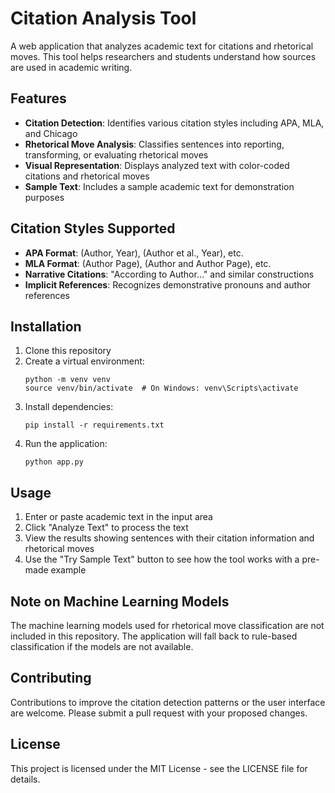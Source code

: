 # Citation Analysis Tool

A web application that analyzes academic text for citations and rhetorical moves. This tool helps researchers and students understand how sources are used in academic writing.

## Features

- **Citation Detection**: Identifies various citation styles including APA, MLA, and Chicago
- **Rhetorical Move Analysis**: Classifies sentences into reporting, transforming, or evaluating rhetorical moves
- **Visual Representation**: Displays analyzed text with color-coded citations and rhetorical moves
- **Sample Text**: Includes a sample academic text for demonstration purposes

## Citation Styles Supported

- **APA Format**: (Author, Year), (Author et al., Year), etc.
- **MLA Format**: (Author Page), (Author and Author Page), etc.
- **Narrative Citations**: "According to Author..." and similar constructions
- **Implicit References**: Recognizes demonstrative pronouns and author references

## Installation

1. Clone this repository
2. Create a virtual environment:
   ```
   python -m venv venv
   source venv/bin/activate  # On Windows: venv\Scripts\activate
   ```
3. Install dependencies:
   ```
   pip install -r requirements.txt
   ```
4. Run the application:
   ```
   python app.py
   ```

## Usage

1. Enter or paste academic text in the input area
2. Click "Analyze Text" to process the text
3. View the results showing sentences with their citation information and rhetorical moves
4. Use the "Try Sample Text" button to see how the tool works with a pre-made example

## Note on Machine Learning Models

The machine learning models used for rhetorical move classification are not included in this repository. The application will fall back to rule-based classification if the models are not available.

## Contributing

Contributions to improve the citation detection patterns or the user interface are welcome. Please submit a pull request with your proposed changes.

## License

This project is licensed under the MIT License - see the LICENSE file for details.
